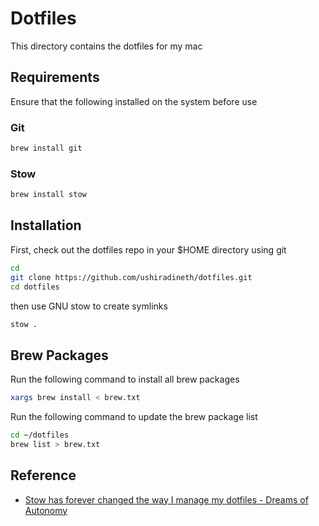 # Dotfiles

This directory contains the dotfiles for my mac

## Requirements

Ensure that the following installed on the system before use

### Git

```bash
brew install git
```

### Stow

```bash
brew install stow
```

## Installation

First, check out the dotfiles repo in your $HOME directory using git

```bash
cd
git clone https://github.com/ushiradineth/dotfiles.git
cd dotfiles
```

then use GNU stow to create symlinks

```bash
stow .
```

## Brew Packages

Run the following command to install all brew packages

```bash
xargs brew install < brew.txt
```

Run the following command to update the brew package list

```bash
cd ~/dotfiles
brew list > brew.txt
```

## Reference

- [Stow has forever changed the way I manage my dotfiles - Dreams of Autonomy](https://www.youtube.com/watch?v=y6XCebnB9gs)
